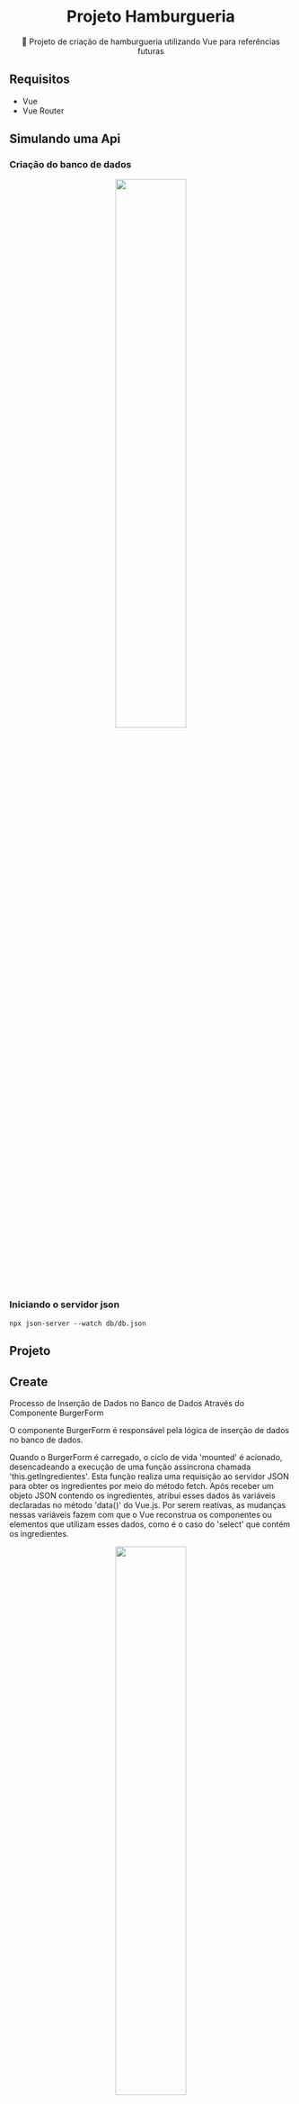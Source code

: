 <H1 align="center">Projeto Hamburgueria</H1>
<p align="center">🚀 Projeto de criação de hamburgueria utilizando Vue para referências futuras</p>

## Requisitos
- Vue
- Vue Router


## Simulando uma Api


### Criação do banco de dados

<div align="center">
  <img src="https://github.com/lucasmargui/Vue_Projeto_Hamburgueria/assets/157809964/2c376844-b415-4ae3-a38d-9c483236568f" style="width:50%">
</div>
<br>

### Iniciando o servidor json

```
npx json-server --watch db/db.json
```

## Projeto


## Create 

Processo de Inserção de Dados no Banco de Dados Através do Componente BurgerForm

O componente BurgerForm é responsável pela lógica de inserção de dados no banco de dados.

Quando o BurgerForm é carregado, o ciclo de vida 'mounted' é acionado, desencadeando a execução de uma função assíncrona chamada 'this.getIngredientes'. Esta função realiza uma requisição ao servidor JSON para obter os ingredientes por meio do método fetch. Após receber um objeto JSON contendo os ingredientes, atribui esses dados às variáveis declaradas no método 'data()' do Vue.js. Por serem reativas, as mudanças nessas variáveis fazem com que o Vue reconstrua os componentes ou elementos que utilizam esses dados, como é o caso do 'select' que contém os ingredientes.

<div align="center">
  <img src="https://github.com/lucasmargui/Vue_Projeto_Hamburgueria/assets/157809964/11f74578-2e07-4f4d-9eea-f6129d5bf91a" style="width:50%">
</div>
<br>

Os dados fornecidos nos inputs do formulário são vinculados às variáveis definidas no método "data()" utilizando a diretiva v:model.


<div align="center">
  <img src="https://github.com/lucasmargui/Vue_Projeto_Hamburgueria/assets/157809964/82d1e2b0-8c69-4741-ae2a-0c098e14dd03" style="width:45%">
  <img src="https://github.com/lucasmargui/Vue_Projeto_Hamburgueria/assets/157809964/9fade0d2-3175-443d-826d-a270ef635581" style="width:45%">
</div>
<br>

Quando um formulário é preenchido e o botão de envio é clicado, uma função personalizada chamada "createBurger" é ativada.

```
 <form id="burger-form" method="POST" @submit="createBurger">
```
<br>

No código a seguir, a função "e.preventDefault()" é utilizada para impedir o envio do formulário via método POST, evitando a perda de dados ao atualizar a página. Os valores dos inputs são capturados e armazenados em um objeto chamado "data". Em seguida, esse objeto é convertido em uma string JSON através do método JSON.stringify(data). Posteriormente, é feita uma requisição POST para o servidor JSON previamente criado, na qual o objeto JSON é adicionado ao banco de dados.

<div align="center">
  <img src="https://github.com/lucasmargui/Vue_Projeto_Hamburgueria/assets/157809964/eb171c22-408b-4255-a5cd-e3f7f32e8860" style="width:70%">
</div>














